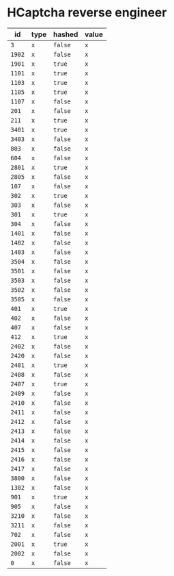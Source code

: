  # HCaptcha reverse engineer

| id  | type  | hashed  | value  |
| --- | ----- | ------- | ------ |
| `3`   | `x`     | `false`  | `x`    |
| `1902`   | `x`     | `false`  | `x`    |
| `1901`   | `x`     | `true`  | `x`    |
| `1101`   | `x`     | `true`  | `x`    |
| `1103`   | `x`     | `true`  | `x`    |
| `1105`   | `x`     | `true`  | `x`    |
| `1107`   | `x`     | `false`  | `x`    |
| `201`   | `x`     | `false`  | `x`    |
| `211`   | `x`     | `true`  | `x`    |
| `3401`   | `x`     | `true`  | `x`    |
| `3403`   | `x`     | `false`  | `x`    |
| `803`   | `x`     | `false`  | `x`    |
| `604`   | `x`     | `false`  | `x`    |
| `2801`   | `x`     | `true`  | `x`    |
| `2805`   | `x`     | `false`  | `x`    |
| `107`   | `x`     | `false`  | `x`    |
| `302`   | `x`     | `true`  | `x`    |
| `303`   | `x`     | `false`  | `x`    |
| `301`   | `x`     | `true`  | `x`    |
| `304`   | `x`     | `false`  | `x`    |
| `1401`   | `x`     | `false`  | `x`    |
| `1402`   | `x`     | `false`  | `x`    |
| `1403`   | `x`     | `false`  | `x`    |
| `3504`   | `x`     | `false`  | `x`    |
| `3501`   | `x`     | `false`  | `x`    |
| `3503`   | `x`     | `false`  | `x`    |
| `3502`   | `x`     | `false`  | `x`    |
| `3505`   | `x`     | `false`  | `x`    |
| `401`   | `x`     | `true`  | `x`    |
| `402`   | `x`     | `false`  | `x`    |
| `407`   | `x`     | `false`  | `x`    |
| `412`   | `x`     | `true`  | `x`    |
| `2402`   | `x`     | `false`  | `x`    |
| `2420`   | `x`     | `false`  | `x`    |
| `2401`   | `x`     | `true`  | `x`    |
| `2408`   | `x`     | `false`  | `x`    |
| `2407`   | `x`     | `true`  | `x`    |
| `2409`   | `x`     | `false`  | `x`    |
| `2410`   | `x`     | `false`  | `x`    |
| `2411`   | `x`     | `false`  | `x`    |
| `2412`   | `x`     | `false`  | `x`    |
| `2413`   | `x`     | `false`  | `x`    |
| `2414`   | `x`     | `false`  | `x`    |
| `2415`   | `x`     | `false`  | `x`    |
| `2416`   | `x`     | `false`  | `x`    |
| `2417`   | `x`     | `false`  | `x`    |
| `3800`   | `x`     | `false`  | `x`    |
| `1302`   | `x`     | `false`  | `x`    |
| `901`   | `x`     | `true`  | `x`    |
| `905`   | `x`     | `false`  | `x`    |
| `3210`   | `x`     | `false`  | `x`    |
| `3211`   | `x`     | `false`  | `x`    |
| `702`   | `x`     | `false`  | `x`    |
| `2001`   | `x`     | `true`  | `x`    |
| `2002`   | `x`     | `false`  | `x`    |
| `0`   | `x`     | `false`  | `x`    |
